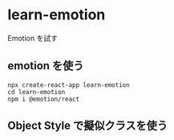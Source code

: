 # learn-emotion
Emotion を試す

## emotion を使う
```
npx create-react-app learn-emotion
cd learn-emotion
npm i @emotion/react
```

## Object Style で擬似クラスを使う
